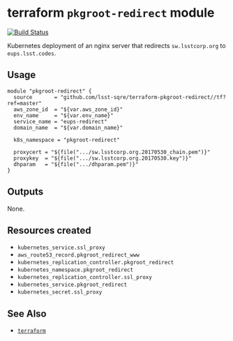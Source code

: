 terraform `pkgroot-redirect` module
===

[![Build Status](https://travis-ci.org/lsst-sqre/terraform-pkgroot-redirect.png)](https://travis-ci.org/lsst-sqre/terraform-pkgroot-redirect)

Kubernetes deployment of an nginx server that redirects `sw.lsstcorp.org` to
`eups.lsst.codes`.

Usage
---

    module "pkgroot-redirect" {
      source       = "github.com/lsst-sqre/terraform-pkgroot-redirect//tf?ref=master"
      aws_zone_id  = "${var.aws_zone_id}"
      env_name     = "${var.env_name}"
      service_name = "eups-redirect"
      domain_name  = "${var.domain_name}"

      k8s_namespace = "pkgroot-redirect"

      proxycert = "${file(".../sw.lsstcorp.org.20170530_chain.pem")}"
      proxykey  = "${file(".../sw.lsstcorp.org.20170530.key")}"
      dhparam   = "${file(".../dhparam.pem")}"
    }

Outputs
---

None.

Resources created
---

* `kubernetes_service.ssl_proxy`
* `aws_route53_record.pkgroot_redirect_www`
* `kubernetes_replication_controller.pkgroot_redirect`
* `kubernetes_namespace.pkgroot_redirect`
* `kubernetes_replication_controller.ssl_proxy`
* `kubernetes_service.pkgroot_redirect`
* `kubernetes_secret.ssl_proxy`

See Also
---

* [`terraform`](https://www.terraform.io/)

